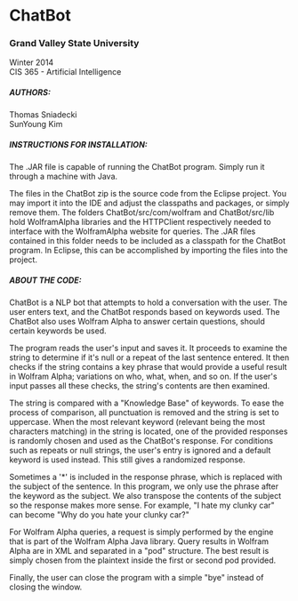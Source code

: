 <h1>ChatBot</h1>
<h3>Grand Valley State University</h3>

<p>Winter 2014
<br/>
CIS 365 - Artificial Intelligence</p>

<h5>AUTHORS:</h5>
<p>Thomas Sniadecki<br/>
SunYoung Kim</p>

<h5>INSTRUCTIONS FOR INSTALLATION:</h5>

<p>The .JAR file is capable of running the ChatBot program.  Simply run it through a machine with Java.</p>

<p>The files in the ChatBot zip is the source code from the Eclipse project.  You may import it into the IDE and adjust the classpaths and packages, or simply remove them.
The folders ChatBot/src/com/wolfram and ChatBot/src/lib hold WolframAlpha libraries and the HTTPClient respectively needed to interface with the WolframAlpha website for queries.  The .JAR files contained in this folder needs to be included as a classpath for the ChatBot program.  In Eclipse, this can be accomplished by importing the files into the project.</p>

<h5>ABOUT THE CODE:</h5>

<p>ChatBot is a NLP bot that attempts to hold a conversation with the user.  The user enters text, and the ChatBot responds based on keywords used.  The ChatBot also uses Wolfram Alpha to answer certain questions, should certain keywords be used.

<p>The program reads the user's input and saves it.  It proceeds to examine the string to determine if it's null or a repeat of the last sentence entered.  It then checks if the string contains a key phrase that would provide a useful result in Wolfram Alpha; variations on who, what, when, and so on.  If the user's input passes all these checks, the string's contents are then examined.</p>

<p>The string is compared with a "Knowledge Base" of keywords.  To ease the process of comparison, all punctuation is removed and the string is set to uppercase.  When the most relevant keyword (relevant being the most characters matching) in the string is located, one of the provided responses is randomly chosen and used as the ChatBot's response.  For conditions such as repeats or null strings, the user's entry is ignored and a default keyword is used instead.  This still gives a randomized response.</p> 
Sometimes a '*' is included in the response phrase, which is replaced with the subject of the sentence.  In this program, we only use the phrase after the keyword as the subject.  We also transpose the contents of the subject so the response makes more sense.  For example, "I hate my clunky car" can become "Why do you hate your clunky car?"</p>
<p>For Wolfram Alpha queries, a request is simply performed by the engine that is part of the Wolfram Alpha Java library.  Query results in Wolfram Alpha are in XML and separated in a "pod" structure.  The best result is simply chosen from the plaintext inside the first or second pod provided.</p>

<p>Finally, the user can close the program with a simple "bye" instead of closing the window.</p>
